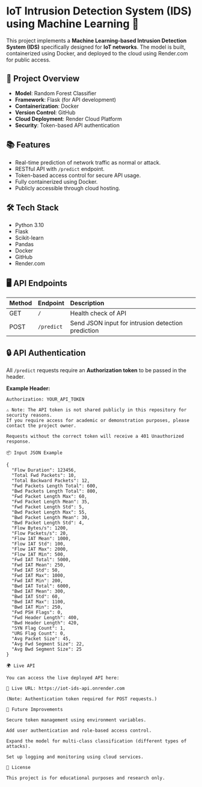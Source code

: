 # IoT Intrusion Detection System (IDS) using Machine Learning 🚀

This project implements a **Machine Learning-based Intrusion Detection System (IDS)** specifically designed for **IoT networks**. The model is built, containerized using Docker, and deployed to the cloud using Render.com for public access.

## 🚀 Project Overview

- **Model**: Random Forest Classifier
- **Framework**: Flask (for API development)
- **Containerization**: Docker
- **Version Control**: GitHub
- **Cloud Deployment**: Render Cloud Platform
- **Security**: Token-based API authentication

## 📚 Features

- Real-time prediction of network traffic as normal or attack.
- RESTful API with `/predict` endpoint.
- Token-based access control for secure API usage.
- Fully containerized using Docker.
- Publicly accessible through cloud hosting.

## 🛠️ Tech Stack

- Python 3.10
- Flask
- Scikit-learn
- Pandas
- Docker
- GitHub
- Render.com

## 🖥️ API Endpoints

| Method | Endpoint | Description |
|:-------|:---------|:------------|
| GET | `/` | Health check of API |
| POST | `/predict` | Send JSON input for intrusion detection prediction |

## 🔒 API Authentication

All `/predict` requests require an **Authorization token** to be passed in the header.

**Example Header:**

```plaintext
Authorization: YOUR_API_TOKEN

⚠️ Note: The API token is not shared publicly in this repository for security reasons.
If you require access for academic or demonstration purposes, please contact the project owner.

Requests without the correct token will receive a 401 Unauthorized response.

📦 Input JSON Example

{
  "Flow Duration": 123456,
  "Total Fwd Packets": 10,
  "Total Backward Packets": 12,
  "Fwd Packets Length Total": 600,
  "Bwd Packets Length Total": 800,
  "Fwd Packet Length Max": 60,
  "Fwd Packet Length Mean": 35,
  "Fwd Packet Length Std": 5,
  "Bwd Packet Length Max": 55,
  "Bwd Packet Length Mean": 30,
  "Bwd Packet Length Std": 4,
  "Flow Bytes/s": 1200,
  "Flow Packets/s": 20,
  "Flow IAT Mean": 1000,
  "Flow IAT Std": 100,
  "Flow IAT Max": 2000,
  "Flow IAT Min": 500,
  "Fwd IAT Total": 5000,
  "Fwd IAT Mean": 250,
  "Fwd IAT Std": 50,
  "Fwd IAT Max": 1000,
  "Fwd IAT Min": 200,
  "Bwd IAT Total": 6000,
  "Bwd IAT Mean": 300,
  "Bwd IAT Std": 60,
  "Bwd IAT Max": 1100,
  "Bwd IAT Min": 250,
  "Fwd PSH Flags": 0,
  "Fwd Header Length": 400,
  "Bwd Header Length": 420,
  "SYN Flag Count": 1,
  "URG Flag Count": 0,
  "Avg Packet Size": 45,
  "Avg Fwd Segment Size": 22,
  "Avg Bwd Segment Size": 25
}

🌍 Live API

You can access the live deployed API here:

🚀 Live URL: https://iot-ids-api.onrender.com

(Note: Authentication token required for POST requests.)

🧠 Future Improvements

Secure token management using environment variables.

Add user authentication and role-based access control.

Expand the model for multi-class classification (different types of attacks).

Set up logging and monitoring using cloud services.

📜 License

This project is for educational purposes and research only.